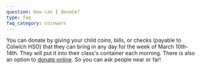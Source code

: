 ```yaml
---
question: How can I donate?
type: faq
faq_category: coinwars
---
```

You can donate by giving your child coins, bills, or checks (payable to Colwich HSO) that they can bring in any day for the week of March 10th-14th. They will put it into their class's container each morning. There is also an option to [donate online](https://colwichhso.wufoo.com/forms/coin-war-2025). So you can ask people near or far!